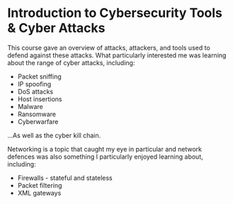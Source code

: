 # Introduction to Cybersecurity Tools & Cyber Attacks

This course gave an overview of attacks, attackers, and tools used to defend against these attacks. What particularly interested me was learning about the range of cyber attacks, including:

* Packet sniffing
* IP spoofing
* DoS attacks
* Host insertions
* Malware
* Ransomware
* Cyberwarfare

...As well as the cyber kill chain.

Networking is a topic that caught my eye in particular and network defences was also something I particularly enjoyed learning about, including:

* Firewalls - stateful and stateless
* Packet filtering
* XML gateways
